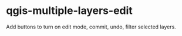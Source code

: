 # qgis-multiple-layers-edit
Add buttons to turn on edit mode, commit, undo, filter selected layers.

